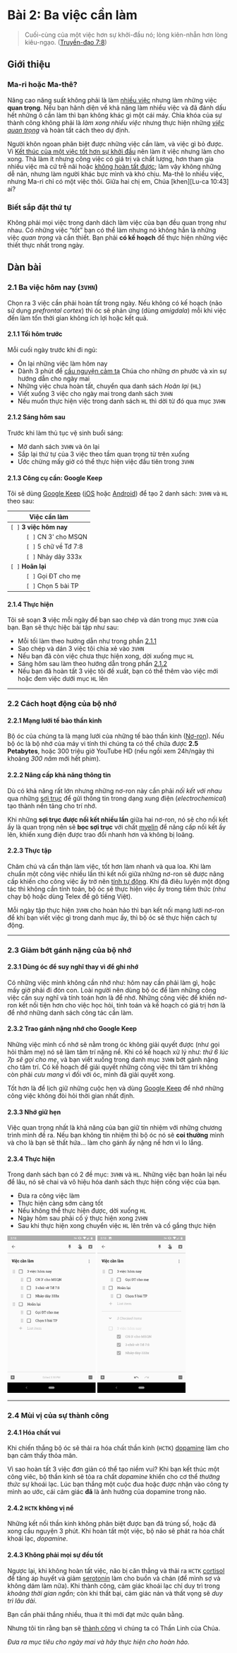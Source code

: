 # Bài 2: Ba việc cần làm

> Cuối-cùng của một việc hơn sự khởi-đầu nó; lòng kiên-nhẫn hơn lòng kiêu-ngạo. ([Truyền-đạo 7:8])

## Giới thiệu

### Ma-ri hoặc Ma-thê?

Nâng cao năng suất không phải là làm [nhiều việc][Lu-ca 10:40] nhưng làm những việc **quan trọng**.
Nếu bạn hãnh diện về khả năng làm nhiều việc và đã đánh dấu hết những ô cần làm thì bạn không khác gì một cái máy.
Chìa khóa của sự thành công không phải là _làm xong nhiều việc_ nhưng thực hiện những *[việc quan trọng][Lu-ca 10:42]* và hoàn tất cách theo dự định.

Người khôn ngoan phân biệt được những việc cần làm, và việc gì bỏ được.
Vì [Kết thúc của một việc tốt hơn sự khởi đầu][Truyền-đạo 7:8] nên làm ít việc nhưng làm cho xong.
Thà làm ít nhưng công việc có giá trị và chất lượng, hơn tham gia nhiều việc mà cứ trễ nãi hoặc [không hoàn tất được][Lu-ca 14:30]; làm vậy không những dễ nản, nhưng làm người khác bực mình và khó chịu.
Ma-thê lo nhiều việc, nhưng Ma-ri chỉ có một việc thôi.
Giữa hai chị em, Chúa [khen][Lu-ca 10:43] ai?

### Biết sắp đặt thứ tự

Không phải mọi việc trong danh dách làm việc của bạn đều quan trọng như nhau.
Có những việc “tốt” bạn có thể làm nhưng nó không hẳn là những việc _quan trọng_ và cần thiết.
Bạn phải **có kế hoạch** để thực hiện những việc thiết thực nhất trong ngày.

## Dàn bài

### 2.1 Ba việc hôm nay (`3VHN`)

Chọn ra 3 việc cần phải hoàn tất trong ngày.
Nếu không có kế hoạch (não sử dụng _prefrontal cortex_) thì óc sẽ phản ứng (dùng _amigdala_) mỗi khi việc đến làm tốn thời gian không ích lợi hoặc kết quả. 

#### 2.1.1 Tối hôm trước

Mỗi cuối ngày trước khi đi ngủ:

* Ôn lại những việc làm hôm nay
* Dành 3 phút để [cầu nguyện cảm tạ][Cô-lô-se 4:2] Chúa cho những ơn phước và xin sự hướng dẫn cho ngày mai
* Những việc chưa hoàn tất, chuyển qua danh sách *Hoãn lại* (`HL`)
* Viết xuống 3 việc cho ngày mai trong danh sách `3VHN`
* Nếu muốn thực hiện việc trong danh sách `HL` thì dời từ đó qua mục `3VHN`

#### 2.1.2 Sáng hôm sau

Trước khi làm thủ tục vệ sinh buổi sáng:

* Mở danh sách `3VHN` và ôn lại
* Sắp lại thứ tự của 3 việc theo tầm quan trọng từ trên xuống
* Ước chừng mấy giờ có thể thực hiện việc đầu tiên trong `3VHN`

#### 2.1.3 Công cụ cần: Google Keep

Tôi sẽ dùng [Google Keep] ([iOS] hoặc [Android]) để tạo 2 danh sách: `3VHN` và `HL` theo sau:

| Việc cần làm               |
| -------------------------- |
| `[ ]` **3 việc hôm nay**   |
| `     [ ]` CN 3' cho MSQN  |
| `     [ ]` 5 chữ về Tđ 7:8 |
| `     [ ]` Nhảy dây 333x   |
| `[ ]` **Hoãn lại**         |
| `     [ ]` Gọi ĐT cho mẹ   |
| `     [ ]` Chọn 5 bài TP   |

#### 2.1.4 Thực hiện

Tôi sẽ soạn **3** việc mỗi ngày để bạn sao chép và dán trong mục `3VHN` của bạn.
Bạn sẽ thực hiệc bài tập như sau:

* Mỗi tối làm theo hướng dẫn như trong phần [2.1.1](../chapter-2/README.md#211-tối-hôm-trước)
* Sao chép và dán 3 việc tôi chia xẻ vào `3VHN`
* Nếu bạn đã còn việc chưa thực hiện xong, dời xuống mục `HL`
* Sáng hôm sau làm theo hướng dẫn trong phần [2.1.2](../chapter-2/README.md#212-sáng-hôm-sau)
* Nếu bạn đã hoàn tất 3 việc tôi đề xuất, bạn có thể thêm vào việc mới hoặc đem việc dưới mục `HL` lên

---

### 2.2 Cách hoạt động của bộ nhớ

#### 2.2.1 Mạng lưới tế bào thần kinh

Bộ óc của chúng ta là mạng lưới của những tế bào thần kinh ([Nơ-ron]).
Nếu bộ óc là bộ nhớ của máy vi tính thì chúng ta có thể chứa được **2.5 Petabytes**, hoặc 300 triệu giờ YouTube HD (nếu ngồi xem 24h/ngày thì khoảng *300 năm* mới hết phim).

#### 2.2.2 Nâng cấp khả năng thông tin

Dù có khả năng rất lớn nhưng những nơ-ron này cần phải _nối kết với nhau_ qua những [sợi trục] để gửi thông tin trong dạng xung điện (_electrochemical_) tạo thành nền tảng cho trí nhớ.

Khi những **sợi trục được nối kết nhiều lần** giữa hai nơ-ron, nó sẽ cho nối kết ấy là quan trọng nên sẽ **bọc sợi trục** với chất [myelin] để nâng cấp nối kết ấy lên, khiến xung điện được trao đổi nhanh hơn và không bị loãng.

#### 2.2.3 Thực tập

Chăm chú và cẩn thận làm việc, tốt hơn làm nhanh và qua loa.
Khi làm chuẩn một công việc nhiều lần thì kết nối giữa những nơ-ron sẽ được nâng cấp khiến cho công việc ấy trở nên [tính tự động][automaticity].
Khi đã điêu luyện một động tác thì không cần tính toán, bộ óc sẽ thực hiện việc ấy trong tiềm thức (như chạy bộ hoặc dùng Telex để gõ tiếng Việt).

Mỗi ngày tập thực hiện `3VHN` cho hoàn hảo thì bạn kết nối mạng lưới nơ-ron để khi bạn viết việc gì trong danh mục ấy, thì bộ óc sẽ thực hiện cách tự động.

---

### 2.3 Giảm bớt gánh nặng của bộ nhớ

#### 2.3.1 Dùng óc để suy nghĩ thay vì để ghi nhớ

Có những việc mình không cần nhớ như: hôm nay cần phải làm gì, hoặc mấy giờ phải đi đón con.
Loài người nên dùng bộ óc để làm những công việc cần suy nghĩ và tính toán hơn là để nhớ.
Những công việc để khiến nơ-ron kết nối tiện hơn cho việc học hỏi, tính toán và kế hoạch có giá trị hơn là để nhớ những danh sách công tác cần làm.

#### 2.3.2 Trao gánh nặng nhớ cho Google Keep

Những việc mình cố nhớ sẽ nằm trong óc không giải quyết được (như gọi hỏi thăm mẹ) nó sẽ làm tâm trí nặng nề.
Khi có kế hoạch xử lý như: _thứ 6 lúc 7p sẽ gọi cho mẹ_, và bạn viết xuống trong danh mục `3VHN` bớt gánh nặng cho tâm trí.
Có kế hoạch để giải quyết những công việc thì tâm trí không còn phải _cưu mang_ vì đối với óc, mình đã giải quyết xong.

Tốt hơn là để lịch giữ những cuộc hẹn và dùng [Google Keep] để nhớ những công việc không đòi hỏi thời gian nhất định.

#### 2.3.3 Nhớ giữ hẹn

Việc quan trọng nhất là khả năng của bạn giữ tín nhiệm với những chương trình mình đề ra.
Nếu bạn không tín nhiệm thì bộ óc nó sẽ **coi thường** mình và cho là bạn sẽ thất hứa... làm cho gánh ấy nặng nề hơn vì lo lắng.

#### 2.3.4 Thực hiện

Trong danh sách bạn có 2 đề mục: `3VHN` và `HL`.
Những việc bạn hoãn lại nếu để lâu, nó sẽ chai và vô hiệu hóa danh sách thực hiện công việc của bạn.

* Đưa ra công việc làm
* Thực hiện càng sớm càng tốt
* Nếu không thể thực hiện được, dời xuống `HL`
* Ngày hôm sau phải cố ý thực hiện xong `2VHN`
* Sau khi thực hiện xong chuyển việc `HL` lên trên và cố gắng thực hiện

<img src="https://github.com/GospelTrust/new-bottle-project/blob/master/chapter-2/c2-google-keep-action-list.png" width="200"/> <img src="https://github.com/GospelTrust/new-bottle-project/blob/master/chapter-2/c2-google-keep-completed.png" width="200"/>

---

### 2.4 Mùi vị của sự thành công

#### 2.4.1 Hóa chất vui

Khi chiến thắng bộ óc sẽ thải ra hóa chất thần kinh (`HCTK`) [dopamine] làm cho bạn cảm thấy thỏa mãn.

Vì sao hoàn tất 3 việc đơn giản có thể tạo niềm vui?
Khi bạn kết thúc một công viêc, bộ thần kinh sẽ tỏa ra chất _dopamine_ khiến cho cơ thể _thưởng thức_ sự khoái lạc.
Lúc bạn thắng một cuộc đua hoặc được nhận vào công ty mình ao ước, cái cảm giác **đã** là ảnh hưởng của dopamine trong não.

#### 2.4.2 `HCTK` không vị nể

Những kết nối thần kinh không phân biệt được bạn đã trúng số, hoặc đã xong cầu nguyện 3 phút.
Khi hoàn tất một việc, bộ não sẽ phát ra hóa chất khoái lạc, _dopamine_.

#### 2.4.3 Không phải mọi sự đều tốt

Ngược lại, khi không hoàn tất việc, não bị căn thẳng và thải ra `HCTK` [cortisol] để tăng áp huyết và giảm [serotonin] làm cho buồn và chán (để mình sợ và không dám làm nữa).
Khi thành công, cảm giác khoái lạc chỉ duy trì trong _khoảng thời gian ngắn_; còn khi thất bại, cảm giác nản và thất vọng sẽ _duy trì lâu dài_. 

Bạn cần phải thắng nhiều, thua ít thì mới đạt mức quân bằng.

Nhưng tôi tin rằng bạn sẽ [thành công][1 Cô-rinh-tô 15:57] vì chúng ta có Thần Linh của Chúa. 

*Đưa ra mục tiêu cho ngày mai và hãy thực hiện cho hoàn hảo.*

[Truyền-đạo 7:8]: https://twosparro.ws/bible/cadman.ec.7.8
[Lu-ca 10:40]: https://twosparro.ws/bible/cadman.lu.10.40
[Lu-ca 10:42]: https://twosparro.ws/bible/cadman.lu.10.42
[Lu-ca 14:30]: https://twosparro.ws/bible/cadman.lu.14.30
[Cô-lô-se 4:2]: https://twosparro.ws/bible/cadman.col.4.2
[1 Cô-rinh-tô 15:57]: https://twosparro.ws/bible/cadman.1co.15.57

[Google Keep]: https://keep.google.com
[Android]: https://play.google.com/store/apps/details?id=com.google.android.keep
[iOS]: https://itunes.apple.com/app/id1029207872
[myelin]: https://vi.wikipedia.org/wiki/Myelin
[Nơ-ron]: https://vi.wikipedia.org/wiki/N%C6%A1ron
[sợi trục]: https://vi.wikipedia.org/wiki/S%E1%BB%A3i_tr%E1%BB%A5c
[automaticity]: https://en.wikipedia.org/wiki/Automaticity
[dopamine]: https://vi.wikipedia.org/wiki/Dopamine
[cortisol]: https://vi.wikipedia.org/wiki/Cortisol
[serotonin]: https://vi.wikipedia.org/wiki/Serotonin
